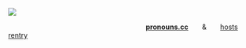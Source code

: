 ![](https://64.media.tumblr.com/8317c724831297949052804dbb5a13b0/7167aca56f999d6a-43/s1280x1920/d0d07439fba0c79e3ccda3af68c47e7444ade471.pnj)

                    [**pronouns.cc**](https://pronouns.cc/rotten-hound)  &  [hosts rentry](https://rentry.co/rottenjudgement)
